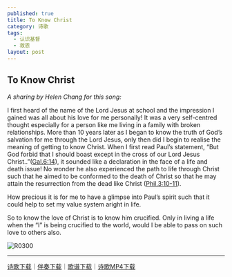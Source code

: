 ```yaml
---
published: true
title: To Know Christ
category: 诗歌
tags:
  - 认识基督
  - 救恩
layout: post
---
```


## To Know Christ

*A sharing by Helen Chang for this song:*

I first heard of the name of the Lord Jesus at school and the impression I gained was all about his love for me personally! It was a very self-centred thought especially for a person like me living in a family with broken relationships. More than 10 years later as I began to know the truth of God’s salvation for me through the Lord Jesus, only then did I begin to realise the meaning of getting to know Christ. When I first read Paul’s statement, “But God forbid that I should boast except in the cross of our Lord Jesus Christ..”([Gal.6:14](https://biblia.com/bible/esv/Gal.6.14)), it sounded like a declaration in the face of a life and death issue! No wonder he also experienced the path to life through Christ such that he aimed to be conformed to the death of Christ so that he may attain the resurrection from the dead like Christ ([Phil.3:10-11](https://biblia.com/bible/esv/Phil.3.10-11)). 

How precious it is for me to have a glimpse into Paul’s spirit such that it could help to set my value system aright in life. 

So to know the love of Christ is to know him crucified. Only in living a life when the “I” is being crucified to the world, would I be able to pass on such love to others also.


![R0300](https://github.com/songsworship/Songs/blob/main/_posts/images/R0300.png?raw=true)



---

[诗歌下载](http://christiandiscipleschurch.org/sites/default/files/music/mp3/D0300.mp3)｜[伴奏下载](http://christiandiscipleschurch.org/sites/default/files/music/mp3/D0300i.mp3)｜[歌谱下载](http://christiandiscipleschurch.org/sites/default/files/music/pdf/D0300.pdf)｜[诗歌MP4下载](http://christiandiscipleschurch.org/sites/default/files/music/mp4/D0300.mp4)